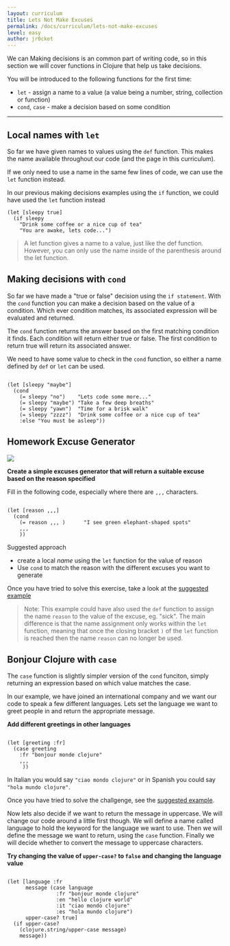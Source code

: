```yaml
---
layout: curriculum
title: Lets Not Make Excuses
permalink: /docs/curriculum/lets-not-make-excuses
level: easy
author: jr0cket
---
```


We can Making decisions is an common part of writing code, so in this section we will cover functions in Clojure that help us take decisions.

You will be introduced to the following functions for the first time:

* `let` - assign a name to a value (a value being a number, string, collection or function)
* `cond`, `case` - make a decision based on some condition

<hr />

## Local names with `let`

So far we have given names to values using the `def` function.  This makes the name available throughout our code (and the page in this curriculum).

If we only need to use a name in the same few lines of code, we can use the `let` function instead.

In our previous making decisions examples using the `if` function, we could have used the `let` function instead

```
(let [sleepy true]
  (if sleepy
    "Drink some coffee or a nice cup of tea"
    "You are awake, lets code...")
```
> A let function gives a name to a value, just like the def function.  However, you can only use the name inside of the parenthesis around the let function.

## Making decisions with `cond`

So far we have made a "true or false" decision using the `if statement`.  With the `cond` function you can make a decision based on the value of a condition.  Which ever condition matches, its associated expression will be evaluated and returned.

The `cond` function returns the answer based on the first matching condition it finds.  Each condition will return either true or false.  The first condition to return true will return its associated answer.

We need to have some value to check in the `cond` function, so either a name defined by `def` or `let` can be used.

<!-- Using expression evaluation fix to make string appear as a value in klipse -->
<pre><code class="language-klipse" data-eval-context="expr">
(let [sleepy "maybe"]
  (cond
    (= sleepy "no")    "Lets code some more..."
    (= sleepy "maybe") "Take a few deep breaths"
    (= sleepy "yawn")  "Time for a brisk walk"
    (= sleepy "zzzz")  "Drink some coffee or a nice cup of tea"
    :else "You must be asleep"))
</code></pre>


## Homework Excuse Generator

<img src="{{ site.baseurl }}/img/clojurebridgelondon-mini-challenge.png" />

**Create a simple excuses generator that will return a suitable excuse based on the reason specified**

Fill in the following code, especially where there are `,,,` characters.



<!-- Using expression evaluation fix to make string appear as a value in klipse -->
<pre><code class="language-klipse" data-eval-context="expr">
(let [reason ,,,]
  (cond
    (= reason ,,, )      "I see green elephant-shaped spots"
    ,,, 
    ))
</code></pre>


Suggested approach
* create a local _name_ using the `let` function for the value of reason
* Use `cond` to match the reason with the different excuses you want to generate

Once you have tried to solve this exercise, take a look at the [suggested example](https://gist.github.com/09296ae4ff98d48f4a6a729fc479219f)

> Note: This example could have also used the `def` function to assign the name `reason` to the value of the excuse, eg. "sick".  The main difference is that the name assignment only works within the `let` function, meaning that once the closing bracket `)` of the `let` function is reached then the name `reason` can no longer be used.



## Bonjour Clojure with `case`

The `case` function is slightly simpler version of the `cond` funciton, simply returning an expression based on which value matches the case.

In our example, we have joined an international company and we want our code to speak a few different languages.  Lets set the language we want to greet people in and return the appropriate message.

**Add different greetings in other languages**

<!-- Using expression evaluation fix to make string appear as a value in klipse -->

<pre><code class="language-klipse" data-eval-context="expr">
(let [greeting :fr]
  (case greeting
    :fr "bonjour monde clojure"
    ,,,
     ))
</code></pre>

In Italian you would say `"ciao mondo clojure"` or in Spanish you could say `"hola mundo clojure"`.

Once you have tried to solve the challgenge, see the [suggested example](https://gist.github.com/e72a6ffc416d3d0a609e4782f3a6b90e).

Now lets also decide if we want to return the message in uppercase.  We will change our code around a little first though.  We will define a name called language to hold the keyword for the language we want to use.  Then we will define the message we want to return, using the `case` function.  Finally we will decide whether to convert the message to uppercase characters.

**Try changing the value of `upper-case?` to `false` and changing the language value**

<!-- Using expression evaluation fix to make string appear as a value in klipse -->
<pre><code class="language-klipse" data-eval-context="expr">
(let [language :fr
      message (case language
                :fr "bonjour monde clojure"
                :en "hello clojure world"
                :it "ciao mondo clojure"
                :es "hola mundo clojure")
      upper-case? true]
  (if upper-case?
    (clojure.string/upper-case message)
    message))
</code></pre>


